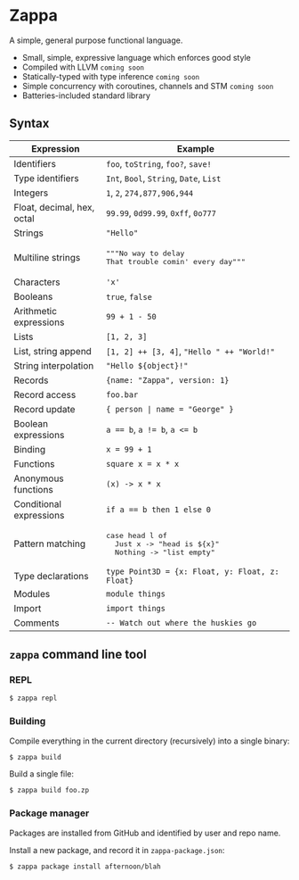 # Zappa

A simple, general purpose functional language.

- Small, simple, expressive language which enforces good style
- Compiled with LLVM `coming soon`
- Statically-typed with type inference `coming soon`
- Simple concurrency with coroutines, channels and STM `coming soon`
- Batteries-included standard library

## Syntax

<table>
  <thead>
    <tr>
      <th>Expression</th>
      <th>Example</th>
    </tr>
  </thead>
  <tbody>
    <tr>
      <td>Identifiers</td>
      <td><code>foo</code>, <code>toString</code>, <code>foo?</code>, <code>save!</code></td>
    </tr>
    <tr>
      <td>Type identifiers</td>
      <td><code>Int</code>, <code>Bool</code>, <code>String</code>, <code>Date</code>, <code>List</code></td>
    </tr>
    <tr>
      <td>Integers</td>
      <td><code>1</code>, <code>2</code>, <code>274,877,906,944</code></td>
    </tr>
    <tr>
      <td>Float, decimal, hex, octal</td>
      <td><code>99.99</code>, <code>0d99.99</code>, <code>0xff</code>, <code>0o777</code></td>
    </tr>
    <tr>
      <td>Strings</td>
      <td><code>"Hello"</code></td>
    </tr>
    <tr>
      <td>Multiline strings</td>
      <td>
        <pre>"""No way to delay
That trouble comin' every day"""</pre>
      </td>
    </tr>
    <tr>
      <td>Characters</td>
      <td><code>'x'</code></td>
    </tr>
    <tr>
      <td>Booleans</td>
      <td><code>true</code>, <code>false</code></td>
    </tr>
    <tr>
      <td>Arithmetic expressions</td>
      <td><code>99 + 1 - 50</code></td>
    </tr>
    <tr>
      <td>Lists</td>
      <td><code>[1, 2, 3]</code></td>
    </tr>
    <tr>
      <td>List, string append</td>
      <td><code>[1, 2] ++ [3, 4]</code>, <code>"Hello " ++ "World!"</code></td>
    </tr>
    <tr>
      <td>String interpolation</td>
      <td><code>"Hello ${object}!"</code></td>
    </tr>
    <tr>
      <td>Records</td>
      <td><code>{name: "Zappa", version: 1}</code></td>
    </tr>
    <tr>
      <td>Record access</td>
      <td><code>foo.bar</code></td>
    </tr>
    <tr>
      <td>Record update</td>
      <td><code>{ person | name = "George" }</code></td>
    </tr>
    <tr>
      <td>Boolean expressions</td>
      <td><code>a == b</code>, <code>a != b</code>, <code>a &lt;= b</code></td>
    </tr>
    <tr>
      <td>Binding</td>
      <td><code>x = 99 + 1</code></td>
    </tr>
    <tr>
      <td>Functions</td>
      <td><code>square x = x * x</code></td>
    </tr>
    <tr>
      <td>Anonymous functions</td>
      <td><code>(x) -&gt; x * x</code></td>
    </tr>
    <tr>
      <td>Conditional expressions</td>
      <td><code>if a == b then 1 else 0</code></td>
    </tr>
    <tr>
      <td>Pattern matching</td>
      <td>
        <pre>case head l of
  Just x -> "head is ${x}"
  Nothing -> "list empty"</pre>
      </td>
    </tr>
    <tr>
      <td>Type declarations</td>
      <td><code>type Point3D = {x: Float, y: Float, z: Float}</code></td>
    </tr>
    <tr>
      <td>Modules</td>
      <td><code>module things</code></td>
    </tr>
    <tr>
      <td>Import</td>
      <td><code>import things</code></td>
    </tr>
    <tr>
      <td>Comments</td>
      <td><code>-- Watch out where the huskies go</code></td>
    </tr>
  </tbody>
</table>

## `zappa` command line tool

### REPL

```sh
$ zappa repl
```

### Building

Compile everything in the current directory (recursively) into a single binary:

```sh
$ zappa build
```

Build a single file:

```sh
$ zappa build foo.zp
```

### Package manager

Packages are installed from GitHub and identified by user and repo name.

Install a new package, and record it in `zappa-package.json`:

```sh
$ zappa package install afternoon/blah
```
